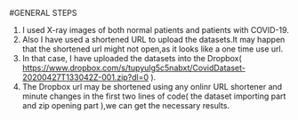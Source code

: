 #GENERAL STEPS

1. I used X-ray images of both normal patients and patients with COVID-19.
2. Also I have used a shortened URL to upload the datasets.It may happen that the shortened url might not open,as it looks like a one time use url.
3. In that case, I have uploaded the datasets into the Dropbox( https://www.dropbox.com/s/tupyulg5c5nabxt/CovidDataset-20200427T133042Z-001.zip?dl=0 ).
4. The Dropbox url may be shortened using any onlinr URL shortener and minute changes in the first two lines of code( the dataset importing part and zip opening part ),we can get the necessary results.

